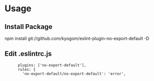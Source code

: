 # Usage

## Install Package

npm install git://github.com/kyogom/eslint-plugin-no-export-default -D

## Edit .eslintrc.js

```
      plugins: ['no-export-default'],
      rules: {
        'no-export-default/no-export-default': 'error',
```
